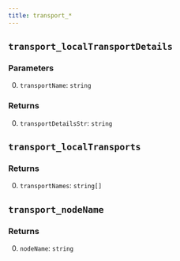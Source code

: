 ```yaml
---
title: transport_*
---
```

## `transport_localTransportDetails`

### Parameters

0. `transportName`: `string`

### Returns

0. `transportDetailsStr`: `string`

## `transport_localTransports`

### Returns

0. `transportNames`: `string[]`

## `transport_nodeName`

### Returns

0. `nodeName`: `string`

